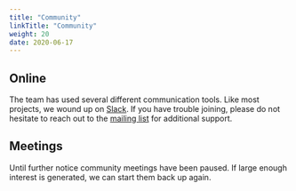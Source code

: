 ```yaml
---
title: "Community"
linkTitle: "Community"
weight: 20
date: 2020-06-17
---
```


## Online

The team has used several different communication tools.
Like most projects, we wound up on [Slack].
If you have trouble joining, please do not hesitate to reach out to the [mailing list](mailto:community@deps.cloud) for additional support.

## Meetings

Until further notice community meetings have been paused.
If large enough interest is generated, we can start them back up again.

<br/>

[Slack]: https://join.slack.com/t/deps-cloud/shared_invite/zt-fd03dm8x-L5Vxh07smWr_vlK9Qg9q5A
